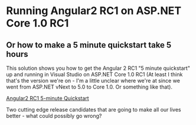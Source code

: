# Running Angular2 RC1 on ASP.NET Core 1.0 RC1
## Or how to make a 5 minute quickstart take 5 hours

This solution shows you how to get the Angular 2 RC1 "5 minute quickstart" up and running in Visual Studio on ASP.NET Core 1.0 RC1 (At least I think that's the version we're on - I'm a little unclear where we're at since we went from ASP.NET vNext to 5.0 to Core 1.0. Or something like that).

[Angular2 RC1 5-minute Quickstart](https://angular.io/docs/ts/latest/quickstart.html)

Two cutting edge release candidates that are going to make all our lives better - what could possibly go wrong?
